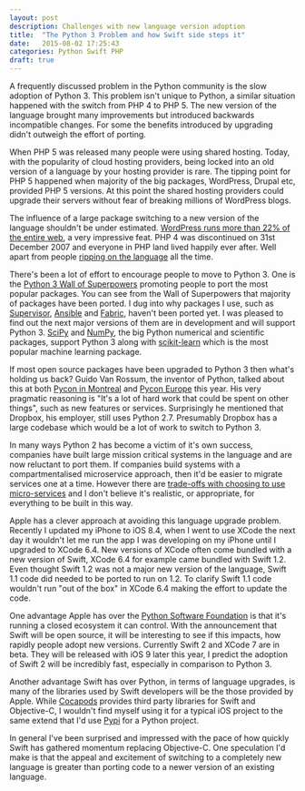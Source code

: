 ```yaml
---
layout: post
description: Challenges with new language version adoption
title:  "The Python 3 Problem and how Swift side steps it"
date:   2015-08-02 17:25:43
categories: Python Swift PHP
draft: true
---
```

A frequently discussed problem in the Python community is the slow adoption of Python 3. This problem isn't unique to Python, a similar situation happened with the switch from PHP 4 to PHP 5. The new version of the language brought many improvements but introduced backwards incompatible changes. For some the benefits introduced by upgrading didn't outweigh the effort of porting.

When PHP 5 was released many people were using shared hosting. Today, with the popularity of cloud hosting providers, being locked into an old version of a language by your hosting provider is rare. The tipping point for PHP 5 happened when majority of the big packages, WordPress, Drupal etc, provided PHP 5 versions. At this point the shared hosting providers could upgrade their servers without fear of breaking millions of WordPress blogs.

The influence of a large package switching to a new version of the language shouldn't be under estimated. [WordPress runs more than 22% of the entire web](http://fourhourworkweek.com/2015/02/09/matt-mullenweg/), a very impressive feat. PHP 4 was discontinued on 31st December 2007 and everyone in PHP land lived happily ever after. Well apart from people [ripping on the language](http://eev.ee/blog/2012/04/09/php-a-fractal-of-bad-design/) all the time.

There's been a lot of effort to encourage people to move to Python 3. One is the [Python 3 Wall of Superpowers]( https://python3wos.appspot.com/) promoting people to port the most popular packages. You can see from the Wall of Superpowers that majority of packages have been ported. I dug into why packages I use, such as [Supervisor](http://supervisord.org/), [Ansible](http://www.ansible.com/) and [Fabric](http://www.fabfile.org/), haven't been ported yet. I was pleased to find out the next major versions of them are in development and will support Python 3. [SciPy](http://www.scipy.org/) and [NumPy](http://www.numpy.org/), the big Python numerical and scientific packages, support Python 3 along with [scikit-learn](http://scikit-learn.org/) which is the most popular machine learning package.

If most open source packages have been upgraded to Python 3 then what's holding us back? Guido Van Rossum, the inventor of Python, talked about this at both [Pycon in Montreal](https://www.youtube.com/watch?v=G-uKNd5TSBw) and [Pycon Europe](https://lwn.net/Articles/651967/) this year. His very pragmatic reasoning is "It's a lot of hard work that could be spent on other things", such as new features or services. Surprisingly he mentioned that Dropbox, his employer, still uses Python 2.7. Presumably Dropbox has a large codebase which would be a lot of work to switch to Python 3.

In many ways Python 2 has become a victim of it's own success, companies have built large mission critical systems in the language and are now reluctant to port them. If companies build systems with a compartmentalised microservice approach, then it'd be easier to migrate services one at a time. However there are [trade-offs with choosing to use micro-services](http://martinfowler.com/articles/microservice-trade-offs.html) and I don't believe it's realistic, or appropriate, for everything to be built in this way.

Apple has a clever approach at avoiding this language upgrade problem. Recently I updated my iPhone to iOS 8.4, when I went to use XCode the next day it wouldn't let me run the app I was developing on my iPhone until I upgraded to XCode 6.4. New versions of XCode often come bundled with a new version of Swift, XCode 6.4 for example came bundled with Swift 1.2. Even thought Swift 1.2 was not a major new version of the language, Swift 1.1 code did needed to be ported to run on 1.2. To clarify Swift 1.1 code wouldn't run "out of the box" in XCode 6.4 making the effort to update the code.

One advantage Apple has over the [Python Software Foundation](https://www.python.org/psf/) is that it's running a closed ecosystem it can control. With the announcement that Swift will be open source, it will be interesting to see if this impacts, how rapidly people adopt new versions. Currently Swift 2 and XCode 7 are in beta. They will be released with iOS 9 later this year, I predict the adoption of Swift 2 will be incredibly fast, especially in comparison to Python 3.

Another advantage Swift has over Python, in terms of language upgrades, is many of the libraries used by Swift developers will be the those provided by Apple. While [Cocapods](https://cocoapods.org/) provides third party libraries for Swift and Objective-C, I wouldn't find myself using it for a typical iOS project to the same extend that I'd use [Pypi](https://pypi.python.org/) for a Python project.

In general I've been surprised and impressed with the pace of how quickly Swift has gathered momentum replacing Objective-C. One speculation I'd make is that the appeal and excitement of switching to a completely new language is greater than porting code to a newer version of an existing language.
